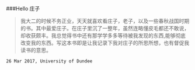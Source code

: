 ###Hello 庄子
>我大二的时候不务正业，天天就喜欢看庄子，老子，以及一些春秋战国时期的书。其中最爱庄子。在庄子里沉了一整年，虽然连略懂皮毛都还不敢说，却收获颇丰。我总觉得书中还有那学学多多等待被我发现的东西,能够彻底改变我的东西。写这本书即是让我记录下我对庄子的所思所想，也有督促我读书的意思。

```
26 Mar 2017, University of Dundee
```
